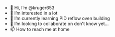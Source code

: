 - 👋 Hi, I’m @kruger653
- 👀 I’m interested in a lot
- 🌱 I’m currently learning PID reflow oven building
- 💞️ I’m looking to collaborate on don't know yet...
- 📫 How to reach me at home

<!---
kruger653/kruger653 is a ✨ special ✨ repository because its `README.md` (this file) appears on your GitHub profile.
You can click the Preview link to take a look at your changes.
--->
